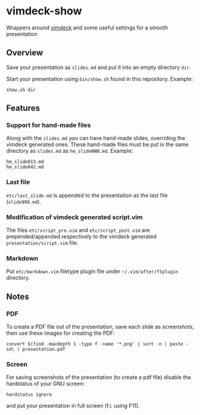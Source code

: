 # vimdeck-show
Wrappers around [vimdeck](https://github.com/tybenz/vimdeck) and some useful settings for a smooth presentation

## Overview ##
Save your presentation as <code>slides.md</code> and put it into an
empty directory <code>dir</code>.

Start your presentation using <code>bin/show.sh</code> found in this
repository. Example:

    show.sh dir

## Features
### Support for hand-made files
Along with the <code>slides.md</code> you can have hand-made slides,
overriding the vimdeck generated ones. These hand-made files must be put
in the same directory as <code>slides.md</code> as
<code>hm_slideNNN.md</code>. Example:

    hm_slide013.md
    hm_slide042.md

### Last file
<code>etc/last_slide.md</code> is appended to the presentation as the last file (<code>slide999.md</code>).

### Modification of vimdeck generated script.vim
The files <code>etc/script_pre.vim</code> and <code>etc/script_post.vim</code>
are prepended/appended respectively to the vimdeck generated
<code>presentation/script.vim</code> file.

### Markdown
Put <code>etc/markdown.vim</code> filetype plugin file under <code>~/.vim/after/ftplugin</code> directory.

## Notes
### PDF
To create a PDF file out of the presentation, save each slide as
screenshots, then use these images for creating the PDF:

    convert $(find -maxdepth 1 -type f -name '*.png' | sort -n | paste -sd\ ) presentation.pdf

### Screen
For saving screenshots of the presentation (to create a pdf file) disable the
hardstatus of your GNU screen:

    hardstatus ignore

and put your presentation in full screen (f.i. using F11).
